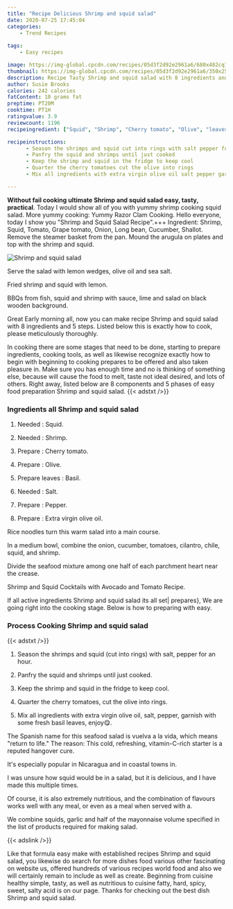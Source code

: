 ```yaml
---
title: "Recipe Delicious Shrimp and squid salad"
date: 2020-07-25 17:45:04
categories:
    - Trend Recipes
    
tags:
    - Easy recipes

image: https://img-global.cpcdn.com/recipes/05d3f2d92e2961a6/680x482cq70/shrimp-and-squid-salad-recipe-main-photo.jpg
thumbnail: https://img-global.cpcdn.com/recipes/05d3f2d92e2961a6/350x250cq70/shrimp-and-squid-salad-recipe-main-photo.jpg
description: Recipe Tasty Shrimp and squid salad with 8 ingredients and 5 stages of easy cooking.
author: Susie Brooks
calories: 242 calories
fatContent: 10 grams fat
preptime: PT20M
cooktime: PT1H
ratingvalue: 3.9
reviewcount: 1196
recipeingredient: ["Squid", "Shrimp", "Cherry tomato", "Olive", "leavesBasil", "Salt", "Pepper", "Extra virgin olive oil"]

recipeinstructions: 
      - Season the shrimps and squid cut into rings with salt pepper for an hour 
      - Panfry the squid and shrimps until just cooked 
      - Keep the shrimp and squid in the fridge to keep cool 
      - Quarter the cherry tomatoes cut the olive into rings 
      - Mix all ingredients with extra virgin olive oil salt pepper garnish with some fresh basil leaves enjoy

---
```




**Without fail cooking ultimate Shrimp and squid salad easy, tasty, practical**. Today I would show all of you with yummy shrimp cooking squid salad. More yummy cooking: Yummy Razor Clam Cooking. Hello everyone, today I show you &#34;Shrimp and Squid Salad Recipe&#34;.+++ Ingredient: Shrimp, Squid, Tomato, Grape tomato, Onion, Long bean, Cucumber, Shallot. Remove the steamer basket from the pan. Mound the arugula on plates and top with the shrimp and squid.


![Shrimp and squid salad](https://img-global.cpcdn.com/recipes/05d3f2d92e2961a6/680x482cq70/shrimp-and-squid-salad-recipe-main-photo.jpg "Shrimp and squid salad")



Serve the salad with lemon wedges, olive oil and sea salt.

Fried shrimp and squid with lemon.

BBQs from fish, squid and shrimp with sauce, lime and salad on black wooden background.


Great Early morning all, now you can make recipe Shrimp and squid salad with 8 ingredients and 5 steps. Listed below this is exactly how to cook, please meticulously thoroughly.

In cooking there are some stages that need to be done, starting to prepare ingredients, cooking tools, as well as likewise recognize exactly how to begin with beginning to cooking prepares to be offered and also taken pleasure in. Make sure you has enough time and no is thinking of something else, because will cause the food to melt, taste not ideal desired, and lots of others. Right away, listed below are 8 components and 5 phases of easy food preparation Shrimp and squid salad.
{{< adstxt />}}

### Ingredients all Shrimp and squid salad


1. Needed  : Squid.

1. Needed  : Shrimp.

1. Prepare  : Cherry tomato.

1. Prepare  : Olive.

1. Prepare leaves : Basil.

1. Needed  : Salt.

1. Prepare  : Pepper.

1. Prepare  : Extra virgin olive oil.


Rice noodles turn this warm salad into a main course.

In a medium bowl, combine the onion, cucumber, tomatoes, cilantro, chile, squid, and shrimp.

Divide the seafood mixture among one half of each parchment heart near the crease.

Shrimp and Squid Cocktails with Avocado and Tomato Recipe.


If all active ingredients Shrimp and squid salad its all set| prepares}, We are going right into the cooking stage. Below is how to preparing with easy.

### Process Cooking Shrimp and squid salad

{{< adstxt />}}


1. Season the shrimps and squid (cut into rings) with salt, pepper for an hour.



1. Panfry the squid and shrimps until just cooked.



1. Keep the shrimp and squid in the fridge to keep cool.



1. Quarter the cherry tomatoes, cut the olive into rings.



1. Mix all ingredients with extra virgin olive oil, salt, pepper, garnish with some fresh basil leaves, enjoy😋.




The Spanish name for this seafood salad is vuelva a la vida, which means &#34;return to life.&#34; The reason: This cold, refreshing, vitamin-C-rich starter is a reputed hangover cure.

It&#39;s especially popular in Nicaragua and in coastal towns in.

I was unsure how squid would be in a salad, but it is delicious, and I have made this multiple times.

Of course, it is also extremely nutritious, and the combination of flavours works well with any meal, or even as a meal when served with a.

We combine squids, garlic and half of the mayonnaise volume specified in the list of products required for making salad.


{{< adslink />}}

Like that formula easy make with established recipes Shrimp and squid salad, you likewise do search for more dishes food various other fascinating on website us, offered hundreds of various recipes world food and also we will certainly remain to include as well as create. Beginning from cuisine healthy simple, tasty, as well as nutritious to cuisine fatty, hard, spicy, sweet, salty acid is on our page. Thanks for checking out the best dish Shrimp and squid salad.
